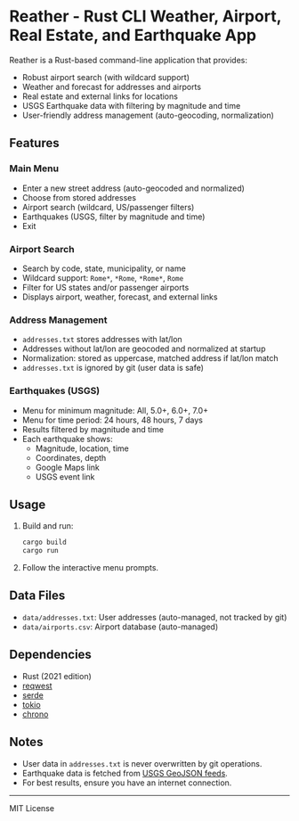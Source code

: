 # Reather - Rust CLI Weather, Airport, Real Estate, and Earthquake App

Reather is a Rust-based command-line application that provides:
- Robust airport search (with wildcard support)
- Weather and forecast for addresses and airports
- Real estate and external links for locations
- USGS Earthquake data with filtering by magnitude and time
- User-friendly address management (auto-geocoding, normalization)

## Features

### Main Menu
- Enter a new street address (auto-geocoded and normalized)
- Choose from stored addresses
- Airport search (wildcard, US/passenger filters)
- Earthquakes (USGS, filter by magnitude and time)
- Exit

### Airport Search
- Search by code, state, municipality, or name
- Wildcard support: `Rome*`, `*Rome`, `*Rome*`, `Rome`
- Filter for US states and/or passenger airports
- Displays airport, weather, forecast, and external links

### Address Management
- `addresses.txt` stores addresses with lat/lon
- Addresses without lat/lon are geocoded and normalized at startup
- Normalization: stored as uppercase, matched address if lat/lon match
- `addresses.txt` is ignored by git (user data is safe)

### Earthquakes (USGS)
- Menu for minimum magnitude: All, 5.0+, 6.0+, 7.0+
- Menu for time period: 24 hours, 48 hours, 7 days
- Results filtered by magnitude and time
- Each earthquake shows:
  - Magnitude, location, time
  - Coordinates, depth
  - Google Maps link
  - USGS event link

## Usage

1. Build and run:
   ```sh
   cargo build
   cargo run
   ```
2. Follow the interactive menu prompts.

## Data Files
- `data/addresses.txt`: User addresses (auto-managed, not tracked by git)
- `data/airports.csv`: Airport database (auto-managed)

## Dependencies
- Rust (2021 edition)
- [reqwest](https://crates.io/crates/reqwest)
- [serde](https://crates.io/crates/serde)
- [tokio](https://crates.io/crates/tokio)
- [chrono](https://crates.io/crates/chrono)

## Notes
- User data in `addresses.txt` is never overwritten by git operations.
- Earthquake data is fetched from [USGS GeoJSON feeds](https://earthquake.usgs.gov/earthquakes/feed/v1.0/geojson.php).
- For best results, ensure you have an internet connection.

---

MIT License
